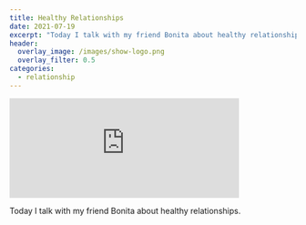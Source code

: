 ```yaml
---
title: Healthy Relationships
date: 2021-07-19
excerpt: "Today I talk with my friend Bonita about healthy relationships"
header:
  overlay_image: /images/show-logo.png
  overlay_filter: 0.5
categories:
  - relationship
---
```

<iframe src="https://open.spotify.com/embed-podcast/episode/6O1d6QJhJukTD9lekmJnKL" width="80%" height="175" frameborder="0" allowtransparency="true" allow="encrypted-media"></iframe>

Today I talk with my friend Bonita about healthy relationships.
